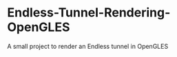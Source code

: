 Endless-Tunnel-Rendering-OpenGLES
=================================

A small project to render an Endless tunnel in OpenGLES
